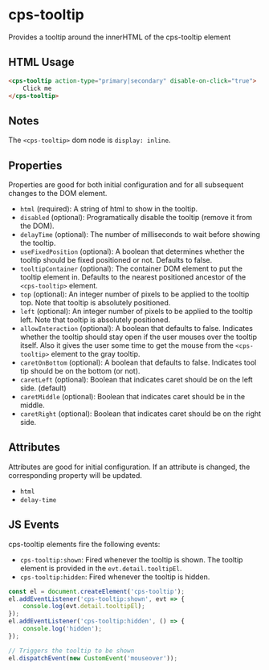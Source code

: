 # cps-tooltip
Provides a tooltip around the innerHTML of the cps-tooltip element

## HTML Usage
```html
<cps-tooltip action-type="primary|secondary" disable-on-click="true">
	Click me
</cps-tooltip>
```

## Notes
The `<cps-tooltip>` dom node is `display: inline`.

## Properties
Properties are good for both initial configuration and for all subsequent changes to the DOM element.
- `html` (required): A string of html to show in the tooltip.
- `disabled` (optional): Programatically disable the tooltip (remove it from the DOM).
- `delayTime` (optional): The number of milliseconds to wait before showing the tooltip.
- `useFixedPosition` (optional): A boolean that determines whether the tooltip should be fixed positioned or not. Defaults to false.
- `tooltipContainer` (optional): The container DOM element to put the tooltip element in. Defaults to the nearest positioned ancestor of the `<cps-tooltip>` element.
- `top` (optional): An integer number of pixels to be applied to the tooltip top. Note that tooltip is absolutely positioned.
- `left` (optional): An integer number of pixels to be applied to the tooltip left. Note that tooltip is absolutely positioned.
- `allowInteraction` (optional): A boolean that defaults to false. Indicates whether the tooltip should stay open if the user mouses over the tooltip itself.
	Also it gives the user some time to get the mouse from the `<cps-tooltip>` element to the gray tooltip.
-	`caretOnBottom` (optional): A boolean that defaults to false. Indicates tool tip should be on the bottom (or not).
-	`caretLeft` (optional): Boolean that indicates caret should be on the left side. (default)
-	`caretMiddle` (optional): Boolean that indicates caret should be in the middle.
-	`caretRight` (optional): Boolean that indicates caret should be on the right side.

## Attributes
Attributes are good for initial configuration. If an attribute is changed, the corresponding property will be updated.
- `html`
- `delay-time`

## JS Events
cps-tooltip elements fire the following events:
- `cps-tooltip:shown`: Fired whenever the tooltip is shown. The tooltip element is provided in the `evt.detail.tooltipEl`.
- `cps-tooltip:hidden`: Fired whenever the tooltip is hidden.

```js
const el = document.createElement('cps-tooltip');
el.addEventListener('cps-tooltip:shown', evt => {
	console.log(evt.detail.tooltipEl);
});
el.addEventListener('cps-tooltip:hidden', () => {
	console.log('hidden');
});

// Triggers the tooltip to be shown
el.dispatchEvent(new CustomEvent('mouseover'));
```
